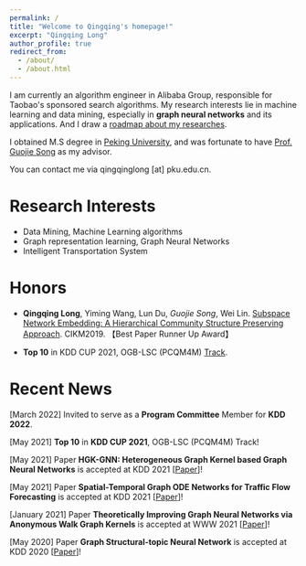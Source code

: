 ```yaml
---
permalink: /
title: "Welcome to Qingqing's homepage!"
excerpt: "Qingqing Long"
author_profile: true
redirect_from: 
  - /about/
  - /about.html
---
```


I am currently an algorithm engineer in Alibaba Group, responsible for Taobao's sponsored search algorithms. My research interests lie in machine learning and data mining, especially in **graph neural networks** and its applications. And I draw a [roadmap about my researches](https://yimiachack.github.io/files/research_roadmap.pdf).

I obtained M.S degree in [Peking University](https://www.pku.edu.cn), and was fortunate to have [Prof. Guojie Song](https://gjsong-pku.cn) as my advisor. 

You can contact me via qingqinglong \[at\] pku.edu.cn.


Research Interests
======
- Data Mining, Machine Learning algorithms
- Graph representation learning, Graph Neural Networks
- Intelligent Transportation System

Honors
======
- **Qingqing Long**, Yiming Wang, Lun Du, *Guojie Song*, Wei Lin. [Subspace Network Embedding: A Hierarchical Community Structure Preserving Approach](https://dl.acm.org/citation.cfm?doid=3357384.3357947). CIKM2019. 【Best Paper Runner Up Award】

- **Top 10** in KDD CUP 2021, OGB-LSC (PCQM4M) [Track](https://ogb.stanford.edu/kddcup2021/).

Recent News
======
\[March 2022\] Invited to serve as a **Program Committee** Member for **KDD 2022**. 

\[May 2021\] **Top 10** in **KDD CUP 2021**, OGB-LSC (PCQM4M) Track!

\[May 2021\] Paper  **HGK-GNN: Heterogeneous Graph Kernel based Graph Neural Networks** is accepted at KDD 2021 \[[Paper](https://aaai.org/ojs/index.php/AAAI/article/view/5861)\]!

\[May 2021\] Paper  **Spatial-Temporal Graph ODE Networks for Traffic Flow Forecasting** is accepted at KDD 2021 \[[Paper](https://aaai.org/ojs/index.php/AAAI/article/view/5861)\]!

\[January 2021\] Paper  **Theoretically Improving Graph Neural Networks via Anonymous Walk Graph Kernels** is accepted at WWW 2021 \[[Paper](https://aaai.org/ojs/index.php/AAAI/article/view/5861)\]!

\[May 2020\] Paper  **Graph Structural-topic Neural Network** is accepted at KDD 2020 \[[Paper](https://aaai.org/ojs/index.php/AAAI/article/view/5861)\]!
